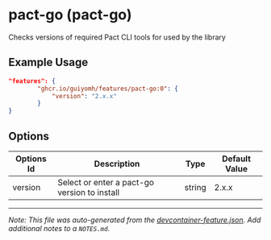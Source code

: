 
# pact-go (pact-go)

Checks versions of required Pact CLI tools for used by the library

## Example Usage

```json
"features": {
        "ghcr.io/guiyomh/features/pact-go:0": {
            "version": "2.x.x"
        }
}
```

## Options

| Options Id | Description | Type | Default Value |
|-----|-----|-----|-----|
| version | Select or enter a pact-go version to install | string | 2.x.x |



---

_Note: This file was auto-generated from the [devcontainer-feature.json](https://github.com/guiyomh/features/blob/main/src/pact-go/devcontainer-feature.json).  Add additional notes to a `NOTES.md`._
